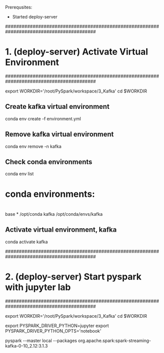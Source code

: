 Prerequsites:
- Started deploy-server

#########################################################################################
# 1. (deploy-server) Activate Virtual Environment
#########################################################################################

export WORKDIR='/root/PySpark/workspace/3_Kafka'
cd $WORKDIR

## Create kafka virtual environment
conda env create -f environment.yml

## Remove kafka virtual environment
conda env remove -n kafka

## Check conda environments
conda env list
# conda environments:
#
base                  *  /opt/conda
kafka                    /opt/conda/envs/kafka

## Activate virtual environment, kafka
conda activate kafka

#########################################################################################
# 2. (deploy-server) Start pyspark with jupyter lab
#########################################################################################

export WORKDIR='/root/PySpark/workspace/3_Kafka'
cd $WORKDIR

export PYSPARK_DRIVER_PYTHON=jupyter
export PYSPARK_DRIVER_PYTHON_OPTS='notebook'

pyspark --master local --packages org.apache.spark:spark-streaming-kafka-0-10_2.12:3.1.3
